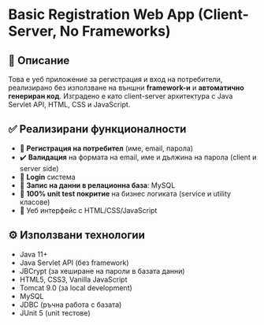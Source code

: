 # Basic Registration Web App (Client-Server, No Frameworks)

## 🧾 Описание

Това е уеб приложение за регистрация и вход на потребители, реализирано без използване на външни **framework-и** и **автоматично генериран код**. Изградено е като client-server архитектура с Java Servlet API, HTML, CSS и JavaScript.

## ✅ Реализирани функционалности

- 📝 **Регистрация на потребител** (име, email, парола)
- ✔️ **Валидация** на формата на email, име и дължина на парола (client и server side)
- 🔐 **Login** система
- 💾 **Запис на данни в релационна база**: MySQL
- 🧪 **100% unit test покритие** на бизнес логиката (service и utility класове)
- 🎨 Уеб интерфейс с HTML/CSS/JavaScript

## ⚙️ Използвани технологии

- Java 11+
- Java Servlet API (без framework)
- JBCrypt (за хеширане на пароли в базата данни)
- HTML5, CSS3, Vanilla JavaScript
- Tomcat 9.0 (за local development)
- MySQL
- JDBC (ръчна работа с базата)
- JUnit 5 (unit тестове)


